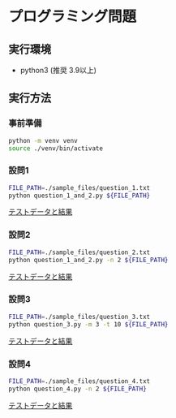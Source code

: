# プログラミング問題

## 実行環境

 - python3 (推奨 3.9以上)

## 実行方法

### 事前準備

```bash
python -m venv venv
source ./venv/bin/activate
```


### 設問1

```bash
FILE_PATH=./sample_files/question_1.txt
python question_1_and_2.py ${FILE_PATH}
```
[テストデータと結果](./tests/Question_1.md)

### 設問2

```bash
FILE_PATH=./sample_files/question_2.txt
python question_1_and_2.py -n 2 ${FILE_PATH}
```

[テストデータと結果](./tests/Question_2.md)

### 設問3

```bash
FILE_PATH=./sample_files/question_3.txt
python question_3.py -m 3 -t 10 ${FILE_PATH}
```

[テストデータと結果](./tests/Question_3.md)

### 設問4

```bash
FILE_PATH=./sample_files/question_4.txt
python question_4.py -n 2 ${FILE_PATH}
```

[テストデータと結果](./tests/Question_4.md)